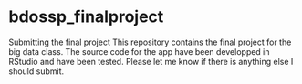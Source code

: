 # bdossp_finalproject
Submitting the final project 
This repository contains the final project for the big data class. The source code for the app have been developped in RStudio and have been tested. Please let me know if there is anything else I should submit.
